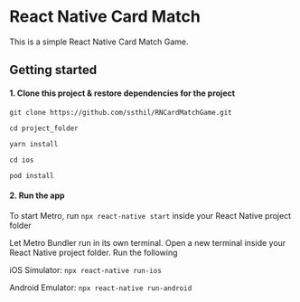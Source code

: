 # React Native Card Match

This is a simple React Native Card Match Game.

## Getting started

#### 1. Clone this project & restore dependencies for the project
```
git clone https://github.com/ssthil/RNCardMatchGame.git

cd project_folder

yarn install

cd ios

pod install
``` 

#### 2. Run the app

To start Metro, run `npx react-native start` inside your React Native project folder

Let Metro Bundler run in its own terminal. Open a new terminal inside your React Native project folder. Run the following

iOS Simulator: `npx react-native run-ios`

Android Emulator: `npx react-native run-android`